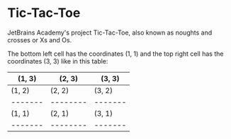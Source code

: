 # Tic-Tac-Toe
JetBrains Academy's project
Tic-Tac-Toe, also known as noughts and crosses or Xs and Os.

The bottom left cell has the coordinates (1, 1) and the top right cell has the coordinates (3, 3) like in this table:

(1, 3) | (2, 3) | (3, 3)
-------|--------|-------
(1, 2) | (2, 2) | (3, 2)
-------|--------|-------
(1, 1) | (2, 1) | (3, 1)
-------|--------|-------
